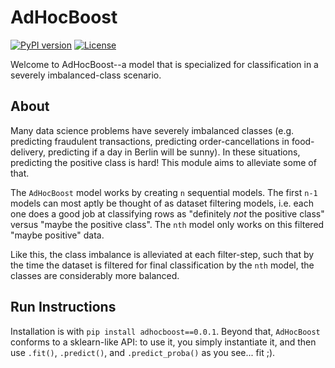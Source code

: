 # AdHocBoost
[![PyPI version](https://badge.fury.io/py/adhocboost.svg)](https://github.com/deliveryhero/adhocboost)
[![License](https://img.shields.io/github/license/mashape/apistatus.svg)](https://github.com/deliveryhero/adhocboost)

Welcome to AdHocBoost--a model that is specialized for classification in a severely imbalanced-class scenario.

## About
Many data science problems have severely imbalanced classes (e.g. predicting fraudulent transactions, predicting
order-cancellations in food-delivery, predicting if a day in Berlin will be sunny). In these situations, predicting the
positive class is hard! This module aims to alleviate some of that.

The `AdHocBoost` model works by creating `n` sequential models. The first `n-1` models can most aptly be thought of
as dataset filtering models, i.e. each one does a good job at classifying rows as "definitely _not_ the positive class"
versus "maybe the positive class". The `nth` model only works on this filtered "maybe positive" data.

Like this, the class imbalance is alleviated at each filter-step, such that by the time the dataset is filtered for
final classification by the `nth` model, the classes are considerably more balanced.

## Run Instructions
Installation is with `pip install adhocboost==0.0.1`. Beyond that, `AdHocBoost` conforms to a sklearn-like API: to use
it, you simply instantiate it, and then use `.fit()`, `.predict()`, and `.predict_proba()` as you see... fit ;).
